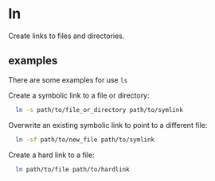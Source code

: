 # ln

Create links to files and directories.

## examples

There are some examples for use `ls`

Create a symbolic link to a file or directory:

```bash
  ln -s path/to/file_or_directory path/to/symlink
```

Overwrite an existing symbolic link to point to a different file:

```bash
  ln -sf path/to/new_file path/to/symlink
```

Create a hard link to a file:

```bash
  ln path/to/file path/to/hardlink
```
